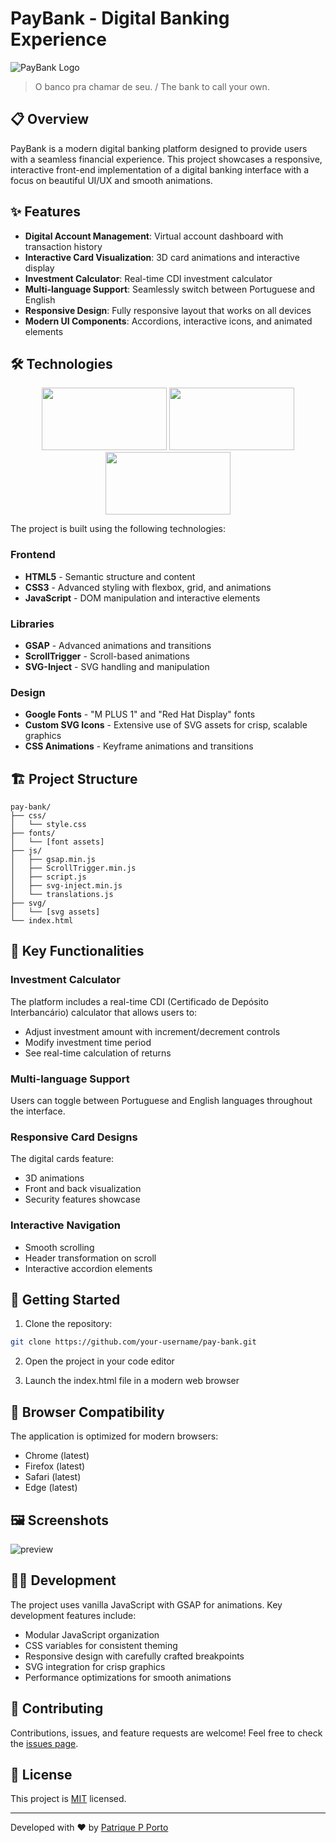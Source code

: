 # PayBank - Digital Banking Experience

![PayBank Logo](svg/logo-pay-bank.png)

> O banco pra chamar de seu. / The bank to call your own.

## 📋 Overview

PayBank is a modern digital banking platform designed to provide users with a seamless financial experience. This project showcases a responsive, interactive front-end implementation of a digital banking interface with a focus on beautiful UI/UX and smooth animations.

## ✨ Features

- **Digital Account Management**: Virtual account dashboard with transaction history
- **Interactive Card Visualization**: 3D card animations and interactive display
- **Investment Calculator**: Real-time CDI investment calculator
- **Multi-language Support**: Seamlessly switch between Portuguese and English
- **Responsive Design**: Fully responsive layout that works on all devices
- **Modern UI Components**: Accordions, interactive icons, and animated elements

## 🛠️ Technologies
<div align="center">
    <div>
        <img style="width: 200px; height: 100px;" src="https://img.shields.io/badge/HTML-%23E34F26.svg?logo=html5&logoColor=white">
        <img style="width: 200px; height: 100px;" src="https://img.shields.io/badge/CSS-1572B6?logo=css3&logoColor=fff">
        <img style="width: 200px; height: 100px;" src="https://img.shields.io/badge/JavaScript-F7DF1E?logo=javascript&logoColor=000">
    </div>
</div>

The project is built using the following technologies:

### Frontend
- **HTML5** - Semantic structure and content
- **CSS3** - Advanced styling with flexbox, grid, and animations
- **JavaScript** - DOM manipulation and interactive elements

### Libraries
- **GSAP** - Advanced animations and transitions
- **ScrollTrigger** - Scroll-based animations
- **SVG-Inject** - SVG handling and manipulation

### Design
- **Google Fonts** - "M PLUS 1" and "Red Hat Display" fonts
- **Custom SVG Icons** - Extensive use of SVG assets for crisp, scalable graphics
- **CSS Animations** - Keyframe animations and transitions

## 🏗️ Project Structure

```
pay-bank/
├── css/
│   └── style.css
├── fonts/
│   └── [font assets]
├── js/
│   ├── gsap.min.js
│   ├── ScrollTrigger.min.js
│   ├── script.js
│   ├── svg-inject.min.js
│   └── translations.js
├── svg/
│   └── [svg assets]
└── index.html
```

## 🌟 Key Functionalities

### Investment Calculator
The platform includes a real-time CDI (Certificado de Depósito Interbancário) calculator that allows users to:
- Adjust investment amount with increment/decrement controls
- Modify investment time period
- See real-time calculation of returns

### Multi-language Support
Users can toggle between Portuguese and English languages throughout the interface.

### Responsive Card Designs
The digital cards feature:
- 3D animations
- Front and back visualization
- Security features showcase

### Interactive Navigation
- Smooth scrolling
- Header transformation on scroll
- Interactive accordion elements

## 🚀 Getting Started

1. Clone the repository:
```bash
git clone https://github.com/your-username/pay-bank.git
```

2. Open the project in your code editor

3. Launch the index.html file in a modern web browser

## 📱 Browser Compatibility

The application is optimized for modern browsers:
- Chrome (latest)
- Firefox (latest)
- Safari (latest)
- Edge (latest)

## 🖼️ Screenshots

 ![preview](preview.png)

## 👨‍💻 Development

The project uses vanilla JavaScript with GSAP for animations. Key development features include:

- Modular JavaScript organization
- CSS variables for consistent theming
- Responsive design with carefully crafted breakpoints
- SVG integration for crisp graphics
- Performance optimizations for smooth animations

## 🤝 Contributing

Contributions, issues, and feature requests are welcome! Feel free to check the [issues page](https://github.com/your-username/pay-bank/issues).

## 📝 License

This project is [MIT](LICENSE) licensed.

---

Developed with ❤️ by [Patrique P Porto](https://github.com/patriqueporto)
